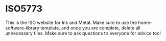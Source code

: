 # ISO5773
 
This is the ISO website for Ink and Metal. Make sure to use the home-software-library template, and once you are complete, delete all unnecessary files. Make sure to ask questions to everyone for advice too!
